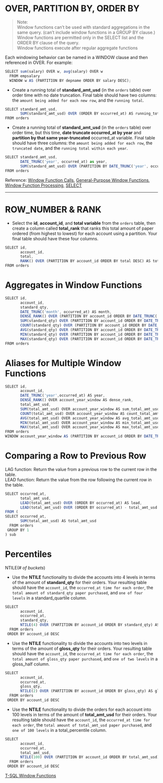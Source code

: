 # OVER, PARTITION BY, ORDER BY

> Note: \
Window functions can’t be used with standard aggregations in the same query. (can’t include window functions in a GROUP BY clause.)\
Window functions are permitted only in the SELECT list and the ORDER BY clause of the query.\
Window functions execute after regular aggregate functions

Each windowing behavior can be named in a WINDOW clause and then referenced in OVER. For example:
```javascript
SELECT sum(salary) OVER w, avg(salary) OVER w
  FROM empsalary
  WINDOW w AS (PARTITION BY depname ORDER BY salary DESC);
```

- Create a running total of **standard_amt_usd** (in the `orders` table) over order time with no date truncation. Final table should have two columns: the `amount being added for each new row`, and the `running total`.
```javascript
SELECT standard_amt_usd,
       SUM(standard_amt_usd) OVER (ORDER BY occurred_at) AS running_total
FROM orders
```

- Create a running total of **standard_amt_usd** (in the `orders` table) over order time, but this time, **date truncate occurred_at by year** and **partition by that same year-truncated** occurred_at variable. Final table should have three columns: the `amount being added for each row`, the `truncated date`, and the `running total within each year`.
```javascript
SELECT standard_amt_usd,
       DATE_TRUNC('year', occurred_at) as year,
       SUM(standard_amt_usd) OVER (PARTITION BY DATE_TRUNC('year', occurred_at) ORDER BY occurred_at) AS running_total
FROM orders
```

Reference:
[Window Function Calls](https://www.postgresql.org/docs/9.1/sql-expressions.html#SYNTAX-WINDOW-FUNCTIONS),
[General-Purpose Window Functions](https://www.postgresql.org/docs/9.1/functions-window.html#FUNCTIONS-WINDOW-TABLE),
[Window Function Processing](https://www.postgresql.org/docs/9.1/queries-table-expressions.html#QUERIES-WINDOW),
[SELECT](https://www.postgresql.org/docs/9.1/sql-select.html)

---

# ROW_NUMBER & RANK

- Select the **id**, **account_id**, and **total variable** from the `orders` table, then create a column called **total_rank** that ranks this total amount of paper ordered (from highest to lowest) for each account using a partition. Your final table should have these four columns.
```javascript
SELECT id,
       account_id,
       total,
       RANK() OVER (PARTITION BY account_id ORDER BY total DESC) AS total_rank
FROM orders
```

# Aggregates in Window Functions
```javascript
SELECT id,
       account_id,
       standard_qty,
       DATE_TRUNC('month', occurred_at) AS month,
       DENSE_RANK() OVER (PARTITION BY account_id ORDER BY DATE_TRUNC('month',occurred_at)) AS dense_rank,
       SUM(standard_qty) OVER (PARTITION BY account_id ORDER BY DATE_TRUNC('month',occurred_at)) AS sum_std_qty,
       COUNT(standard_qty) OVER (PARTITION BY account_id ORDER BY DATE_TRUNC('month',occurred_at)) AS count_std_qty,
       AVG(standard_qty) OVER (PARTITION BY account_id ORDER BY DATE_TRUNC('month',occurred_at)) AS avg_std_qty,
       MIN(standard_qty) OVER (PARTITION BY account_id ORDER BY DATE_TRUNC('month',occurred_at)) AS min_std_qty,
       MAX(standard_qty) OVER (PARTITION BY account_id ORDER BY DATE_TRUNC('month',occurred_at)) AS max_std_qty
FROM orders
```

# Aliases for Multiple Window Functions
```javascript
SELECT id,
       account_id,
       DATE_TRUNC('year',occurred_at) AS year,
       DENSE_RANK() OVER account_year_window AS dense_rank,
       total_amt_usd,
       SUM(total_amt_usd) OVER account_year_window AS sum_total_amt_usd,
       COUNT(total_amt_usd) OVER account_year_window AS count_total_amt_usd,
       AVG(total_amt_usd) OVER account_year_window AS avg_total_amt_usd,
       MIN(total_amt_usd) OVER account_year_window AS min_total_amt_usd,
       MAX(total_amt_usd) OVER account_year_window AS max_total_amt_usd
FROM orders 
WINDOW account_year_window AS (PARTITION BY account_id ORDER BY DATE_TRUNC('year',occurred_at))
```
# Comparing a Row to Previous Row

LAG function: Return the value from a previous row to the current row in the table.\
LEAD function: Return the value from the row following the current row in the table.
```javascript
SELECT occurred_at,
       total_amt_usd,
       LEAD(total_amt_usd) OVER (ORDER BY occurred_at) AS lead,
       LEAD(total_amt_usd) OVER (ORDER BY occurred_at) - total_amt_usd AS lead_difference
FROM (
SELECT occurred_at,
       SUM(total_amt_usd) AS total_amt_usd
  FROM orders 
 GROUP BY 1
) sub
```

# Percentiles

NTILE(*# of buckets*)

- Use the **NTILE** functionality to divide the accounts into 4 levels in terms of the amount of **standard_qty** for their orders. Your resulting table should have the `account_id`, the `occurred_at time for each order`, the `total amount of standard_qty paper purchased`, and `one of four levels` in a standard_quartile column.
```javascript
SELECT
       account_id,
       occurred_at,
       standard_qty,
       NTILE(4) OVER (PARTITION BY account_id ORDER BY standard_qty) AS standard_quartile
  FROM orders 
 ORDER BY account_id DESC
```

- Use the **NTILE** functionality to divide the accounts into two levels in terms of the amount of **gloss_qty** for their orders. Your resulting table should have the `account_id`, the `occurred_at time for each order`, the `total amount of gloss_qty paper purchased`, and `one of two levels` in a gloss_half column.
```javascript
SELECT
       account_id,
       occurred_at,
       gloss_qty,
       NTILE(2) OVER (PARTITION BY account_id ORDER BY gloss_qty) AS gloss_half
  FROM orders 
 ORDER BY account_id DESC
```

- Use the **NTILE** functionality to divide the orders for each account into 100 levels in terms of the amount of **total_amt_usd** for their orders. Your resulting table should have the `account_id`, the `occurred_at time for each order`, the `total amount of total_amt_usd paper purchased`, and `one of 100 levels` in a total_percentile column.
```javascript
SELECT
       account_id,
       occurred_at,
       total_amt_usd,
       NTILE(100) OVER (PARTITION BY account_id ORDER BY total_amt_usd) AS total_percentile
  FROM orders 
 ORDER BY account_id DESC
```

[T-SQL Window Functions](https://www.red-gate.com/simple-talk/sql/t-sql-programming/introduction-to-t-sql-window-functions/)
